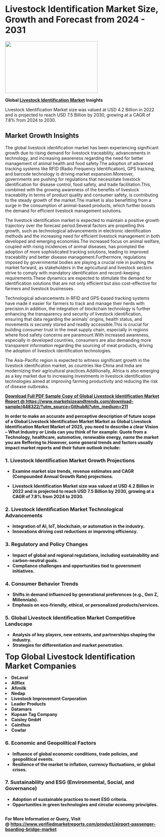 <H1>Livestock Identification Market Size, Growth and Forecast from 2024 - 2031</H1><img class="aligncenter size-medium wp-image-584254" src="https://thirdeyenews.in/wp-content/uploads/2024/09/Global-Market-Research-300x168.jpeg" alt="" width="300" height="168" /><p><strong>Global&nbsp;<a href="https://www.marketsizeandtrends.com/download-sample/448322/?utm_source=Github8j?utm_medium=211">Livestock Identification Market</a> Insights</strong></p><p>Livestock Identification Market size was valued at USD 4.2 Billion in 2022 and is projected to reach USD 7.5 Billion by 2030, growing at a CAGR of 7.8% from 2024 to 2030.</p><p><h2>Market Growth Insights</h2> <p>The global livestock identification market has been experiencing significant growth due to rising demand for livestock traceability, advancements in technology, and increasing awareness regarding the need for better management of animal health and food safety.The adoption of advanced tracking systems like RFID (Radio Frequency Identification), GPS tracking, and barcode technology is driving market expansion.Moreover, governments are pushing for regulations that necessitate livestock identification for disease control, food safety, and trade facilitation.This, combined with the growing awareness of the benefits of livestock traceability in terms of product quality and consumer safety, is contributing to the steady growth of the market.The market is also benefitting from a surge in the consumption of animal-based products, which further boosts the demand for efficient livestock management solutions.</p> <p><strong><a href="#"></a></strong></p> <p>The livestock identification market is expected to maintain a positive growth trajectory over the forecast period.Several factors are propelling this growth, such as technological advancements in electronic identification methods and the increasing need for efficient livestock management in both developed and emerging economies.The increased focus on animal welfare, coupled with rising incidences of animal diseases, has prompted the adoption of more sophisticated tracking solutions, leading to improved traceability and better disease management.Furthermore, regulations imposed by governmental bodies are playing a crucial role in pushing the market forward, as stakeholders in the agricultural and livestock sectors strive to comply with mandatory identification and record-keeping requirements.These dynamics are expected to stimulate the demand for identification solutions that are not only efficient but also cost-effective for farmers and livestock businesses.<p>Technological advancements in RFID and GPS-based tracking systems have made it easier for farmers to track and manage their herds with precision.In addition, the integration of blockchain technology is further enhancing the transparency and security of livestock identification, ensuring that data regarding the animals’ origins, health status, and movements is securely stored and readily accessible.This is crucial for building consumer trust in the meat supply chain, especially in regions where food safety concerns are paramount.With increased awareness, especially in developed countries, consumers are also demanding more transparent information regarding the sourcing of meat products, driving the adoption of livestock identification technologies.<p>The Asia-Pacific region is expected to witness significant growth in the livestock identification market, as countries like China and India are modernizing their agricultural practices.Additionally, Africa is also emerging as a key market due to increasing investments in livestock identification technologies aimed at improving farming productivity and reducing the risk of disease outbreaks.<p><strong><a href="#"></p><p><span class=""><strong>Download Full PDF Sample Copy of Global Livestock Identification Market Report</strong> @ <a href="https://www.marketsizeandtrends.com/download-sample/448322/?utm_source=Github8j?utm_medium=211" target="_blank">https://www.marketsizeandtrends.com/download-sample/448322/?utm_source=Github8j?utm_medium=211</a></span></p><p>In order to make an accurate and perceptive description of future scope of a Global&nbsp;Livestock Identification Market Market as Global&nbsp;Livestock Identification Market Market of 2025, you need to describe a clear Vision &ndash; What Industry or Linda can you think of for example: Quote from a Technology, healthcare, automotive, renewable energy, name the market you are Reffering to.However, some general trends and factors usually impact market reports and their future outlook include:</p><h3>1.&nbsp;<strong>Livestock Identification Market Growth Projections</strong></h3><ul><li>Examine market size trends, revenue estimates and CAGR (Compounded Annual Growth Rate) projections.</li><li><p>Livestock Identification Market size was valued at USD 4.2 Billion in 2022 and is projected to reach USD 7.5 Billion by 2030, growing at a CAGR of 7.8% from 2024 to 2030.</p></li></ul><h3>2.&nbsp;<strong>Livestock Identification Market Technological Advancements</strong></h3><ul><li>Integration of AI, IoT, blockchain, or automation in the industry.</li><li>Innovations driving cost reductions or improving efficiency.</li></ul><h3>3.&nbsp;<strong>Regulatory and Policy Changes</strong></h3><ul><li>Impact of global and regional regulations, including sustainability and carbon-neutral goals.</li><li>Compliance challenges and opportunities tied to government initiatives.</li></ul><h3>4.&nbsp;<strong>Consumer Behavior Trends</strong></h3><ul><li>Shifts in demand influenced by generational preferences (e.g., Gen Z, Millennials).</li><li>Emphasis on eco-friendly, ethical, or personalized products/services.</li></ul><h3>5.&nbsp;<strong>Global Livestock Identification Market Competitive Landscape</strong></h3><ul><li>Analysis of key players, new entrants, and partnerships shaping the industry.</li><li>Strategies for differentiation and market penetration.</li></ul><p data-pm-slice="1 1 []"><span style="color: inherit; font-family: inherit; font-size: 25px;">Top Global Livestock Identification Market Companies</span></p><div class="" data-test-id=""><p><li>DeLaval</li><li> Allflex</li><li> Afimilk</li><li> Nedap</li><li> Livestock Improvement Corporation</li><li> Leader Products</li><li> Datamars</li><li> Kupsan Tag Company</li><li> Caisley GmbH</li><li> Cainthus</li><li> Cowlar</li></p></div><h3>6.&nbsp;<strong>Economic and Geopolitical Factors</strong></h3><ul><li>Influence of global economic conditions, trade policies, and geopolitical events.</li><li>Resilience of the market to inflation, currency fluctuations, or global crises.</li></ul><h3>7.&nbsp;<strong>Sustainability and ESG (Environmental, Social, and Governance)</strong></h3><ul><li>Adoption of sustainable practices to meet ESG criteria.</li><li>Opportunities in green technologies and circular economy principles.</li></ul><h2><strong style="font-size: 14px;">For More Information or Query, Visit @&nbsp;</strong><a style="background-color: #ffffff; font-size: 14px;" href="https://www.marketsizeandtrends.com/report/livestock-identification-market/" target="_blank">https://www.verifiedmarketreports.com/product/airport-passenger-boarding-bridge-market</a></h2>